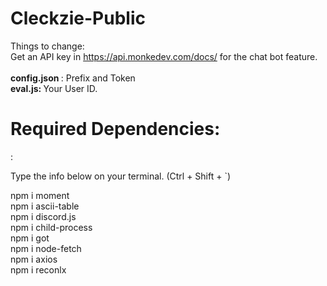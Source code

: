 # Cleckzie-Public

Things to change: <br> 
Get an API key in https://api.monkedev.com/docs/ for the chat bot feature. <br> <br>
<b>config.json </b>:  Prefix and Token <br>
<b> eval.js: </b> Your User ID. <br>

<h1>Required Dependencies: </h1>: <br>
<p> Type the info below on your terminal. (Ctrl + Shift + `) </p>
npm i moment <br>
npm i ascii-table <br>
npm i discord.js <br>
npm i child-process <br>
npm i got <br>
npm i node-fetch <br>
npm i axios <br>
npm i reconlx <br>


